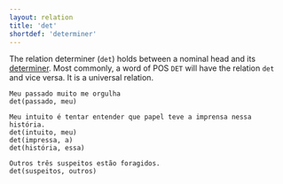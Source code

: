 ```yaml
---
layout: relation
title: 'det'
shortdef: 'determiner'
---
```


The relation determiner (`det`) holds between a nominal head and its
[determiner](u-pos/DET). Most commonly, a word of POS `DET` will have the relation `det` and vice versa. It is a universal relation.

~~~ sdparse
Meu passado muito me orgulha
det(passado, meu)
~~~

~~~ sdparse
Meu intuito é tentar entender que papel teve a imprensa nessa história.
det(intuito, meu)
det(impressa, a)
det(história, essa)
~~~

~~~ sdparse
Outros três suspeitos estão foragidos.
det(suspeitos, outros)
~~~
<!-- Interlanguage links updated Út zář 29 20:31:50 CEST 2020 -->

